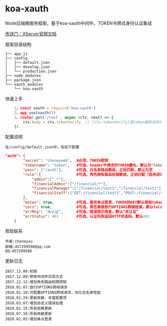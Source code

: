 # koa-xauth
Node后端微服务框架，基于koa-xauth中间件，TOKEN令牌式身份认证集成

[传送门：XServer官网文档](http://www.xserver.top)

框架目录结构
>
    ├── app.js
    ├── config
    │   ├── default.json
    │   ├── develop.json
    │   └── production.json
    ├── node_modules
    ├── package.json
    └── xauth_modules
        └── koa-xauth

快速上手
>
```js
    1、const xauth = require('koa-xauth')
    2、app.use(xauth())
    3、router.get('/test', async (ctx, next) => {
        ctx.body = ctx.tokenVerify  // [ctx.tokenVerify]是token解析后的对象
    })
```

配置说明
>
    在/config/default.json中，有如下配置
```json
"auth": {
        "secret": "cheneyweb",  #必须，TOKEN密钥
        "tokenname": "token",   #可选，header中请求的TOKEN键名，默认为"token"
        "pass": ["/auth"],      #可选，白名单路由数组，正则匹配，默认为空
        "role":{                #可选，角色拥有路由权限数组，正则匹配（启用该功能需要在token中增加role属性），默认不开启
            "admin":[".*"],     
            "financialAdmin":["/financial/*"],
            "financialManager":["/financial/test1","/financial/test2"],
            "financialStaff":["GET:/financial/test1","POST:/financial/test2"]
        },
        "mutex": true,          #可选，是否单点登录，TOKEN的KEY默认使用token.role+token.id
        "cors": true,           #可选，是否直接放行OPTIONS跨域检测，默认false
        "errMsg": "未认证",      #可选，错误提示信息，默认“未认证”
        "errStatus": 401        #可选，认证失败返回HTTP状态码，默认401
    }
```

帮助联系
>
	作者:cheneyxu
	邮箱:457299596@qq.com
	QQ:457299596

更新日志
>
	2017.12.08:初版
    2017.12.09:修改中间件实现方式
    2017.12.12:增加角色路由权限控制
    2018.01.07:放行OPTIONS跨域请求
    2018.01.10:可配置OPTIONS跨域请求，优化白名单性能
    2018.01.29:更新依赖，丰富配置项
    2018.03.07:增加自定义错误处理
    2019.01.15:所有依赖更新
    2019.07.10:所有依赖更新
    2020.02.03:增加单点登录